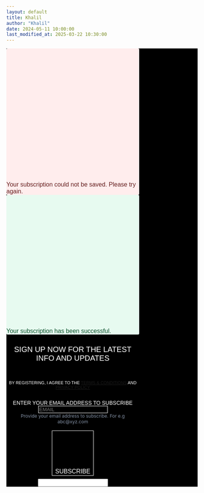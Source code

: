 ```yaml
---
layout: default
title: Khalil
author: "Khalil"
date: 2024-05-11 10:00:00
last_modified_at: 2025-03-22 10:30:00
---
```


<div class="sib-form" style="text-align:center; background-color:#000;">
<div id="sib-form-container" class="sib-form-container">
<div id="error-message" class="sib-form-message-panel" style="font-size:16px; text-align:left; font-family:Helvetica, sans-serif; color:#661d1d; background-color:#ffeded; border-radius:3px; border-color:#ff4949; max-width:350px;">
<div class="sib-form-message-panel__text sib-form-message-panel__text--center">
<svg viewBox="0 0 512 512" class="sib-icon sib-notification__icon">
<path d="M256 40c118.621 0 216 96.075 216 216..."></path>
</svg>
<span class="sib-form-message-panel__inner-text">Your subscription could not be saved. Please try again.</span>
</div>
</div>
<div></div>
<div id="success-message" class="sib-form-message-panel" style="font-size:16px; text-align:left; font-family:Helvetica, sans-serif; color:#085229; background-color:#e7faf0; border-radius:3px; border-color:#13ce66; max-width:350px;">
<div class="sib-form-message-panel__text sib-form-message-panel__text--center">
<svg viewBox="0 0 512 512" class="sib-icon sib-notification__icon">
<path d="M256 8C119.033 8 8 119.033 8 256..."></path>
</svg>
<span class="sib-form-message-panel__inner-text">Your subscription has been successful.</span>
</div>
</div>
<div></div>
<div id="sib-container" class="sib-container--medium sib-container--vertical" style="text-align:center; background-color:#000; max-width:350px; border-width:0px; border-color:#C0CCD9; border-style:solid; direction:ltr;">
<form id="sib-form" method="POST" action="https://sibforms.com/serve/MUIFAHeoHY7jhvNfitOPxpUZmM-izQ-kZTW4bLecfHS5M-uy8B3B-Yce50YjhZ3YhzE8vp7gL-fm0IBV_i1EswcM8_EvCnhW0ZbB7EX0qRZZuJKuGP0G8zfDyrZHK7eT3stE5eoZF1qlH4G7mtUj2sqmr8nhfpTHMTSMwngdv2fpuK84epVboh07QujeJLfXdEDdKbTDxHt9YRzb" data-type="subscription">
<div style="padding:8px 0;">
<div class="sib-form-block" style="font-size:20px; text-align:center; font-family:'BB Manual Mono Regular', Arial, sans-serif; font-weight:100; color:#fff; background-color:transparent;">
<p>SIGN UP NOW FOR THE LATEST INFO AND UPDATES</p>
</div>
</div>
<div style="padding:8px 0;">
<div class="sib-form-block" style="font-size:11px; text-align:center; font-family:'BB Manual Mono Regular', Arial, sans-serif; color:#fff; background-color:transparent;">
<div class="sib-text-form-block">
<p>BY REGISTERING, I AGREE TO THE <a href="https://khaliiil.com/terms-conditions" target="_blank">TERMS &amp; CONDITIONS</a> AND <a href="https://khaliiil.com/privacy-policy" target="_blank">PRIVACY POLICY</a></p>
</div>
</div>
</div>
<div style="padding:8px 0;">
<div class="sib-input sib-form-block">
<div class="form__entry entry_block">
<div class="form__label-row">
<label class="entry__label" style="text-align:left; font-family:'BB Manual Mono Regular', Arial, sans-serif; font-size:14px; font-weight:300; color:#fff; text-transform:uppercase; margin-top:40px;" for="EMAIL" data-required="*">Enter your email address to subscribe</label>
<div class="entry__field" style="background-color:#000; border-radius:0;border:none;">
<input class="input" style="color:#fff; font-family:'BB Manual Mono Regular', Arial, sans-serif; background:#000; border:1px solid #fff; outline:none; border-radius:0;" type="text" id="EMAIL" name="EMAIL" autocomplete="off" placeholder="EMAIL" data-required="true" required />
</div>
</div>
<label class="entry__error entry__error--primary" style="font-size:16px; font-family:'BB Manual Mono Regular', Arial, sans-serif; text-align:left; color:#661d1d; background-color:#ffeded; border-radius:3px; border-color:#ff4949;"></label>
<label class="entry__specification" style="font-size:12px; text-align:left; color:#8390A4;">Provide your email address to subscribe. For e.g abc@xyz.com</label>
</div>
</div>
</div>
<div style="padding:8px 0;">
<div class="sib-form-block" style="text-align:center;">
<button class="sib-form-block__button sib-form-block__button-with-loader" style="font-size:16px; touch-action:manipulation; font-family:'BB Manual Mono Regular', Arial, sans-serif; text-align:center; color:#fff; background:transparent; border:1px solid #fff; border-radius:0; font-weight:300;" form="sib-form" type="submit">
<svg class="icon clickable__icon progress-indicator__icon sib-hide-loader-icon" viewBox="0 0 512 512">
<path d="M460.116 373.846l-20.823-12.022..."></path>
</svg>
SUBSCRIBE
</button>
</div>
</div>
<input type="text" name="email_address_check" value="" class="input--hidden">
<input type="hidden" name="locale" value="en">
</form>
</div>
</div>
</div>
